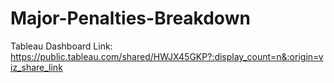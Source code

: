 # Major-Penalties-Breakdown

Tableau Dashboard Link:
https://public.tableau.com/shared/HWJX45GKP?:display_count=n&:origin=viz_share_link
